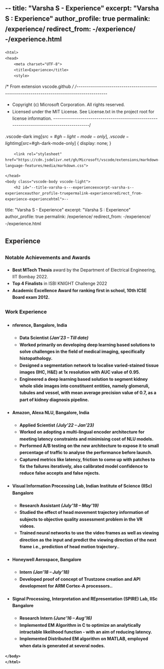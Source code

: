 --
title: "Varsha S - Experience"
excerpt: "Varsha S : Experience"
author_profile: true
permalink: /experience/
redirect_from:
	-/experience/
 	-/experience.html
---


<!DOCTYPE html>
    <html>
    <head>
        <meta charset="UTF-8">
        <title>Experience</title>
        <style>
/* From extension vscode.github */
/*---------------------------------------------------------------------------------------------
 *  Copyright (c) Microsoft Corporation. All rights reserved.
 *  Licensed under the MIT License. See License.txt in the project root for license information.
 *--------------------------------------------------------------------------------------------*/

.vscode-dark img[src$=\#gh-light-mode-only],
.vscode-light img[src$=\#gh-dark-mode-only] {
	display: none;
}

</style>
        
        <link rel="stylesheet" href="https://cdn.jsdelivr.net/gh/Microsoft/vscode/extensions/markdown-language-features/media/markdown.css">
<link rel="stylesheet" href="https://cdn.jsdelivr.net/gh/Microsoft/vscode/extensions/markdown-language-features/media/highlight.css">
<style>
            body {
                font-family: -apple-system, BlinkMacSystemFont, 'Segoe WPC', 'Segoe UI', system-ui, 'Ubuntu', 'Droid Sans', sans-serif;
                font-size: 14px;
                line-height: 1.6;
            }
        </style>
        <style>
.task-list-item {
    list-style-type: none;
}

.task-list-item-checkbox {
    margin-left: -20px;
    vertical-align: middle;
    pointer-events: none;
}
</style>
        
    </head>
    <body class="vscode-body vscode-light">
        <h2 id="--title-varsha-s---experienceexcerpt-varsha-s--experienceauthor_profile-truepermalink-experienceredirect_from-experience-experiencehtml">--
title: &quot;Varsha S - Experience&quot;
excerpt: &quot;Varsha S : Experience&quot;
author_profile: true
permalink: /experience/
redirect_from:
-/experience/
-/experience.html</h2>
<h2 id="experience">Experience</h2>
<p></p>
<h3>Notable Achievements and Awards</h3>
<ul>
<li><strong>Best MTech Thesis </strong> award by the Department of Electrical Engineering, IIT Bombay 2022.</li>
<li><strong> Top 4 Finalists</strong> in ISBI KNIGHT Challenge 2022</li>
<li><strong> Academic Excellence Award <strong> for ranking first in school, 10th ICSE Board exam 2012.</li>
</ul>
<p></p>
<h3>Work Experience</h3>
<ul>
<li><h4><strong> nference, Bangalore, India</strong></h4></li>
<ul>
	<li>Data Scientist <em>(Jan&rsquo;23 &ndash; Till date)</em></li>
	<li>Worked primarily on developing deep learning based solutions to solve challenges in the field of medical imaging, specifically histopathology.</li>
  <li>Designed a segmentation network to localise varied‑stained tissue images (IHC, H&E) at 1x resolution with AUC value of 0.95.</li>
  <li>Engineered a deep learning based solution to segment kidney whole slide images into constituent entities, namely glomeruli, tubules and
vessel, with mean average precision value of 0.7, as a part of kidney diagnosis pipeline.</li>
</ul>
</li>
<p></p>
<li><h4><strong>Amazon, Alexa NLU, Bangalore, India</strong></h4></li>
<ul>
	<li>Applied Scientist <em>(July&rsquo;22 &ndash; Jan&rsquo;23)</em></li>
	<li>Worked on adopting a multi‑lingual encoder architecture for meeting latency constraints and minimising cost of NLU models.</li>
  <li>Performed A/B testing on the new architecture to expose it to small percentage of traffic to analyse the performance before launch.</li>
  <li>Captured metrics like latency, friction to come up with patches to fix the failures iteratively, also calibrated model confidence to reduce false
accepts and false rejects.</li>
</ul>
</li>
<p></p>
<li><h4><strong>Visual Information Processing Lab, Indian Institute of Science (IISc) Bangalore</strong></h4> </li>
<ul>
	<li>Research Assistant <em>(July&rsquo;18 &ndash; May&rsquo;19)</em></li>
	<li>Studied the effect of head movement trajectory information of subjects to objective quality assessment problem in the VR videos.</li>
<li>Trained neural networks to use the video frames as well as viewing direction as the input and predict the viewing direction of the next frame
i.e., prediction of head motion trajectory..</li>
</ul>
</li>
<p></p>
<li><h4><strong>Honeywell Aerospace, Bangalore</strong></h4></li>
<ul>
	<li>Intern <em>(Jan&rsquo;18 &ndash; July&rsquo;18)</em></li>
	<li>Developed proof of concept of Trustzone creation and API development for ARM Cortex‑A processors..</li>
</ul>
</li>
<p></p>
<li><h4><strong>Signal Processing, Interpretation and REpresentation (SPIRE) Lab, IISc Bangalore</strong></h4></li>
<ul>
	<li>Research Intern <em>(June&rsquo;16 &ndash; Aug&rsquo;16)</em></li>
	<li>Implemented EM Algorithm in C to optimize an analytically intractable likelihood function ‑ with an aim of reducing latency.</li>
<li>Implemented Distributed EM algorithm on MATLAB, employed when data is generated at several nodes.</li>
</ul>
</li>
</ul>

        
        
    </body>
    </html>
